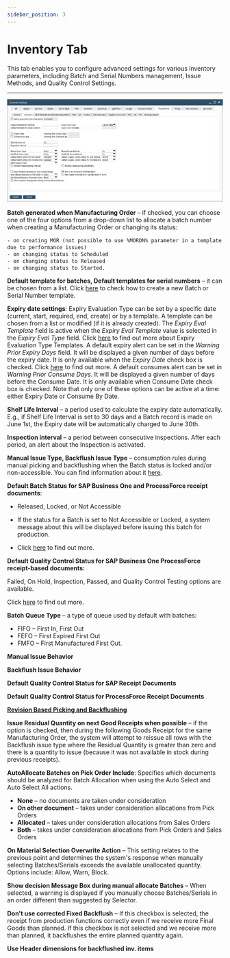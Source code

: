 ```yaml
---
sidebar_position: 3
---
```


# Inventory Tab

This tab enables you to configure advanced settings for various inventory parameters, including Batch and Serial Numbers management, Issue Methods, and Quality Control Settings.

---

![Inventory Tab](./media/inventory-tab/general-settings-inventory.webp)

**Batch generated when Manufacturing Order** – if checked, you can choose one of the four options from a drop-down list to allocate a batch number when creating a Manufacturing Order or changing its status:

    - on creating MOR (not possible to use %MORDN% parameter in a template due to performance issues)
    - on changing status to Scheduled
    - on changing status to Released
    - on changing status to Started.

**Default template for batches, Default templates for serial numbers** – it can be chosen from a list. Click [here](../../item-details/batch-serial-template-definition.md) to check how to create a new Batch or Serial Number template.

**Expiry date settings**:
Expiry Evaluation Type can be set by a specific date (current, start, required, end, create) or by a template. A template can be chosen from a list or modified (if it is already created). The *Expiry Eval Template* field is active when the *Expiry Eval Template* value is selected in the *Expiry Eval Type* field. Click [here](../../inventory/batch-control/batch-control-settings/extended-batch-expiry-evaluation.md) to find out more about Expiry Evaluation Type Templates.
A default expiry alert can be set in the *Warning Prior Expiry Days* field. It will be displayed a given number of days before the expiry date. It is only available when the *Expiry Date* check box is checked. Click [here](../../inventory/batch-control/batch-control-settings/extended-batch-expiry-evaluation.md) to find out more.
A default consumes alert can be set in *Warning Prior Consume Days*. It will be displayed a given number of days before the Consume Date. It is only available when Consume Date check box is checked.
Note that only one of these options can be active at a time: either Expiry Date or Consume By Date.

**Shelf Life Interval** – a period used to calculate the expiry date automatically. E.g., if Shelf Life Interval is set to 30 days and a Batch record is made on June 1st, the Expiry date will be automatically charged to June 30th.

**Inspection interval** – a period between consecutive inspections. After each period, an alert about the Inspection is activated.

**Manual Issue Type, Backflush Issue Type** – consumption rules during manual picking and backflushing when the Batch status is locked and/or non-accessible. You can find information about it [here](../../inventory/batch-control/batch-control-settings/manual-and-backflush-issue-type-configuration.md).

**Default Batch Status for SAP Business One and ProcessForce receipt documents**:

- Released, Locked, or Not Accessible

- If the status for a Batch is set to Not Accessible or Locked, a system message about this will be displayed before issuing this batch for production.

- Click [here](../../inventory/batch-control/batch-control-settings/configuration-batch-and-quality-control-status.md) to find out more.

**Default Quality Control Status for SAP Business One ProcessForce receipt-based documents:**

Failed, On Hold, Inspection, Passed, and Quality Control Testing options are available.

Click [here](../../inventory/batch-control/batch-control-settings/configuration-batch-and-quality-control-status.md) to find out more.

**Batch Queue Type** – a type of queue used by default with batches:

- FIFO – First In, First Out
- FEFO – First Expired First Out
- FMFO – First Manufactured First Out.

**Manual Issue Behavior**

**Backflush Issue Behavior**

**Default Quality Control Status for SAP Receipt Documents**

**Default Quality Control Status for ProcessForce Receipt Documents**

[**Revision Based Picking and Backflushing**](../../manufacturing/revision-based-picking.md)

**Issue Residual Quantity on next Good Receipts when possible** – if the option is checked, then during the following Goods Receipt for the same Manufacturing Order, the system will attempt to reissue all rows with the Backflush issue type where the Residual Quantity is greater than zero and there is a quantity to issue (because it was not available in stock during previous receipts).

**AutoAllocate Batches on Pick Order Include**: Specifies which documents should be analyzed for Batch Allocation when using the Auto Select and Auto Select All actions.

- **None** – no documents are taken under consideration
- **On other document** – takes under consideration allocations from Pick Orders
- **Allocated** – takes under consideration allocations from Sales Orders
- **Both** – takes under consideration allocations from Pick Orders and Sales Orders

**On Material Selection Overwrite Action** – This setting relates to the previous point and determines the system's response when manually selecting Batches/Serials exceeds the available unallocated quantity. Options include: Allow, Warn, Block.

**Show decision Message Box during manual allocate Batches** – When selected, a warning is displayed if you manually choose Batches/Serials in an order different than suggested by Selector.

**Don't use corrected Fixed Backflush** – If this checkbox is selected, the receipt from production functions correctly even if we receive more Final Goods than planned. If this checkbox is not selected and we receive more than planned, it backflushes the entire planned quantity again.

**Use Header dimensions for backflushed inv. items**
